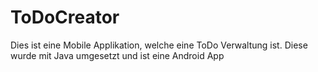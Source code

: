 # ToDoCreator
Dies ist eine Mobile Applikation, welche eine ToDo Verwaltung ist. Diese wurde mit Java umgesetzt und ist eine Android App
